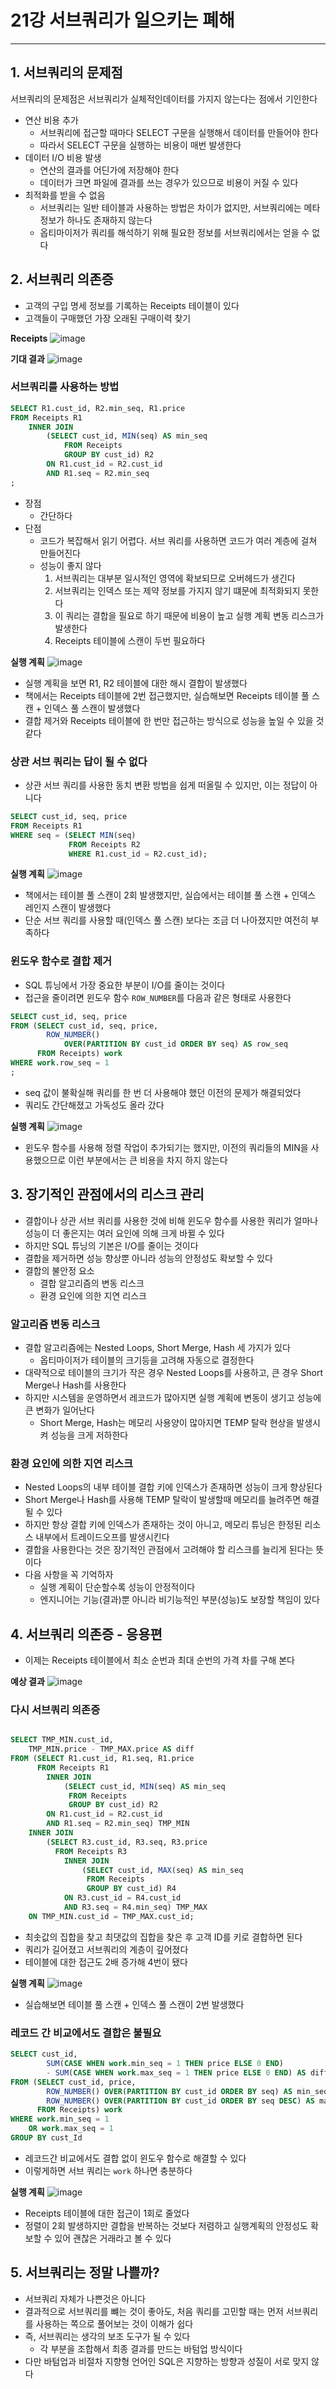 # 21강 서브쿼리가 일으키는 폐해
---
## 1. 서브쿼리의 문제점
서브쿼리의 문제점은 서브쿼리가 실체적인데이터를 가지지 않는다는 점에서 기인한다

- 연산 비용 추가
	- 서브쿼리에 접근할 때마다 SELECT 구문을 실행해서 데이터를 만들어야 한다
	- 따라서 SELECT 구문을 실행하는 비용이 매번 발생한다
- 데이터 I/O 비용 발생
	- 연산의 결과를 어딘가에 저장해야 한다
	- 데이터가 크면 파일에 결과를 쓰는 경우가 있으므로 비용이 커질 수 있다
- 최적화를 받을 수 없음
	- 서브쿼리는 일반 테이블과 사용하는 방법은 차이가 없지만, 서브쿼리에는 메타 정보가 하나도 존재하지 않는다
	- 옵티마이저가 쿼리를 해석하기 위해 필요한 정보를 서브쿼리에서는 얻을 수 없다

## 2. 서브쿼리 의존증
- 고객의 구입 명세 정보를 기록하는 Receipts 테이블이 있다
- 고객들이 구매했던 가장 오래된 구매이력 찾기

**Receipts**
![image](https://user-images.githubusercontent.com/60502370/196297478-44849267-08ee-46dc-9847-561295d18fad.png)

**기대 결과**
![image](https://user-images.githubusercontent.com/60502370/196297633-2f2cbe89-2b89-4526-b105-8350f5ec497e.png)


### 서브쿼리를 사용하는 방법
```SQL
SELECT R1.cust_id, R2.min_seq, R1.price
FROM Receipts R1 
    INNER JOIN 
        (SELECT cust_id, MIN(seq) AS min_seq
            FROM Receipts
            GROUP BY cust_id) R2
        ON R1.cust_id = R2.cust_id        
        AND R1.seq = R2.min_seq
;
```

- 장점
	- 간단하다
- 단점
	- 코드가 복잡해서 읽기 어렵다. 서브 쿼리를 사용하면 코드가 여러 계층에 걸쳐 만들어진다
	- 성능이 좋지 않다
	  1. 서브쿼리는 대부분 일시적인 영역에 확보되므로 오버헤드가 생긴다
	  2. 서브쿼리는 인덱스 또는 제약 정보를 가지지 않기 떄문에 최적화되지 못한다
	  3. 이 쿼리는 결합을 필요로 하기 때문에 비용이 높고 실행 계획 변동 리스크가 발생한다
	  4. Receipts 테이블에 스캔이 두번 필요하다

**실행 계획**
![image](https://user-images.githubusercontent.com/60502370/196298129-25a59547-b43b-45c8-8aea-8a9312c6d363.png)
- 실행 계획을 보면 R1, R2 테이블에 대한 해시 결합이 발생했다
- 책에서는 Receipts 테이블에 2번 접근했지만, 실습해보면 Receipts 테이블 풀 스캔 + 인덱스 풀 스캔이 발생했다
- 결합 제거와 Receipts 테이블에 한 번만 접근하는 방식으로 성능을 높일 수 있을 것 같다

### 상관 서브 쿼리는 답이 될 수 없다
- 상관 서브 쿼리를 사용한 동치 변환 방법을 쉽게 떠올릴 수 있지만, 이는 정답이 아니다

```SQL
SELECT cust_id, seq, price
FROM Receipts R1
WHERE seq = (SELECT MIN(seq)
             FROM Receipts R2
             WHERE R1.cust_id = R2.cust_id);
```

**실행 계획**
![image](https://user-images.githubusercontent.com/60502370/196299614-4d47e056-18ca-40ea-8dcb-e98b6630805f.png)
- 책에서는 테이블 풀 스캔이 2회 발생했지만, 실습에서는 테이블 풀 스캔 + 인덱스 레인지 스캔이 발생했다
- 단순 서브 쿼리를 사용할 때(인덱스 풀 스캔) 보다는 조금 더 나아졌지만 여전히 부족하다

### 윈도우 함수로 결합 제거
- SQL 튜닝에서 가장 중요한 부분이 I/O를 줄이는 것이다
- 접근을 줄이려면 윈도우 함수 `ROW_NUMBER`를 다음과 같은 형태로 사용한다

```SQL
SELECT cust_id, seq, price
FROM (SELECT cust_id, seq, price,
        ROW_NUMBER()
            OVER(PARTITION BY cust_id ORDER BY seq) AS row_seq
      FROM Receipts) work
WHERE work.row_seq = 1
;      
```

- seq 값이 불확실해 쿼리를 한 번 더 사용해야 했던 이전의 문제가 해결되었다
- 쿼리도 간단해졌고 가독성도 올라 갔다

**실행 계획**
![image](https://user-images.githubusercontent.com/60502370/196300303-164aea75-37db-4bc5-bf81-d89808bcf701.png)

- 윈도우 함수를 사용해 정렬 작업이 추가되기는 했지만, 이전의 쿼리들의 MIN을 사용했으므로 이런 부분에서는 큰 비용을 차지 하지 않는다

## 3. 장기적인 관점에서의 리스크 관리
- 결합이나 상관 서브 쿼리를 사용한 것에 비해 윈도우 함수를 사용한 쿼리가 얼마나 성능이 더 좋은지는 여러 요인에 의해 크게 바뀔 수 있다
- 하지만 SQL 튜닝의 기본은 I/O를 줄이는 것이다
- 결합을 제거하면 성능 향상뿐 아니라 성능의 안정성도 확보할 수 있다
- 결합의 불안정 요소 
	- 결합 알고리즘의 변동 리스크
	- 환경 요인에 의한 지연 리스크

### 알고리즘 변동 리스크
- 결합 알고리즘에는 Nested Loops, Short Merge, Hash 세 가지가 있다
	- 옵티마이저가 테이블의 크기등을 고려해 자동으로 결정한다
- 대략적으로 테이블의 크기가 작은 경우 Nested Loops를 사용하고, 큰 경우 Short Merge나 Hash를 사용한다
- 하지만 시스템을 운영하면서 레코드가 많아지면 실행 계획에 변동이 생기고 성능에 큰 변화가 일어난다
	- Short Merge, Hash는 메모리 사용양이 많아지면 TEMP 탈락 현상을 발생시켜 성능을 크게 저하한다

### 환경 요인에 의한 지연 리스크
- Nested Loops의 내부 테이블 결합 키에 인덱스가 존재하면 성능이 크게 향상된다
- Short Merge나 Hash를 사용해 TEMP 탈락이 발생할때 메모리를 늘려주면 해결될 수 있다
- 하지만 항상 결합 키에 인덱스가 존재하는 것이 아니고, 메모리 튜닝은 한정된 리소스 내부에서 트레이드오프를 발생시킨다
- 결합을 사용한다는 것은 장기적인 관점에서 고려해야 할 리스크를 늘리게 된다는 뜻이다
- 다음 사항을 꼭 기억하자
	- 실행 계획이 단순할수록 성능이 안정적이다
	- 엔지니어는 기능(결과)뿐 아니라 비기능적인 부분(성능)도 보장할 책임이 있다

## 4. 서브쿼리 의존증 - 응용편
- 이제는 Receipts 테이블에서 최소 순번과 최대 순번의 가격 차를 구해 본다

**예상 결과**
![image](https://user-images.githubusercontent.com/60502370/196359783-62b29a2f-0c3b-4c95-b307-d6ab8eb1889f.png)

### 다시 서브쿼리 의존증
```SQL

SELECT TMP_MIN.cust_id,
    TMP_MIN.price - TMP_MAX.price AS diff
FROM (SELECT R1.cust_id, R1.seq, R1.price
      FROM Receipts R1
        INNER JOIN 
            (SELECT cust_id, MIN(seq) AS min_seq
             FROM Receipts
             GROUP BY cust_id) R2
        ON R1.cust_id = R2.cust_id
        AND R1.seq = R2.min_seq) TMP_MIN
    INNER JOIN
        (SELECT R3.cust_id, R3.seq, R3.price
          FROM Receipts R3
            INNER JOIN 
                (SELECT cust_id, MAX(seq) AS min_seq
                 FROM Receipts
                 GROUP BY cust_id) R4
            ON R3.cust_id = R4.cust_id
            AND R3.seq = R4.min_seq) TMP_MAX
    ON TMP_MIN.cust_id = TMP_MAX.cust_id;
```

- 최솟값의 집합을 찾고 최댓값의 집합을 찾은 후 고객 ID를 키로 결합하면 된다
- 쿼리가 길어졌고 서브쿼리의 계층이 깊어졌다
- 테이블에 대한 접근도 2배 증가해 4번이 됐다

**실행 계획**
![image](https://user-images.githubusercontent.com/60502370/196360418-db830f03-abfe-4b78-a040-43f4d1c4823f.png)
- 실습해보면 테이블 풀 스캔 + 인덱스 풀 스캔이 2번 발생했다

### 레코드 간 비교에서도 결합은 불필요
```SQL
SELECT cust_id,
        SUM(CASE WHEN work.min_seq = 1 THEN price ELSE 0 END)
        - SUM(CASE WHEN work.max_seq = 1 THEN price ELSE 0 END) AS diff
FROM (SELECT cust_id, price,
        ROW_NUMBER() OVER(PARTITION BY cust_id ORDER BY seq) AS min_seq,
        ROW_NUMBER() OVER(PARTITION BY cust_id ORDER BY seq DESC) AS max_seq
      FROM Receipts) work
WHERE work.min_seq = 1
    OR work.max_seq = 1
GROUP BY cust_Id
```

- 레코드간 비교에서도 결합 없이 윈도우 함수로 해결할 수 있다
- 이렇게하면 서브 쿼리는 `work` 하나면 충분하다

**실행 계획**
![image](https://user-images.githubusercontent.com/60502370/196364464-061ba09b-0479-4e2f-af62-81cb2aed1109.png)
- Receipts 테이블에 대한 접근이 1회로 줄었다
- 정렬이 2회 발생하지만 결합을 반복하는 것보다 저렴하고 실행계획의 안정성도 확보할 수 있어 괜찮은 거래라고 볼 수 있다

## 5. 서브쿼리는 정말 나쁠까?
- 서브쿼리 자체가 나쁜것은 아니다
- 결과적으로 서브쿼리를 뺴는 것이 좋아도, 처음 쿼리를 고민할 때는 먼저 서브쿼리를 사용하는 쪽으로 풀어보는 것이 이해가 쉽다
- 즉, 서브쿼리는 생각의 보조 도구가 될 수 있다
	- 각 부분을 조합해서 최종 결과를 만드는 바텀업 방식이다
- 다만 바텀업과 비절차 지향형 언어인 SQL은 지향하는 방향과 성질이 서로 맞지 않다